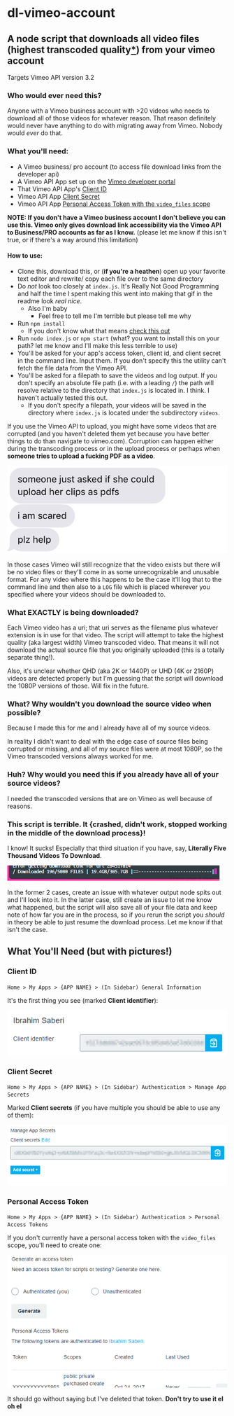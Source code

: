 # dl-vimeo-account
## A node script that downloads all video files (highest transcoded quality[*](#What-EXACTLY-is-being-downloaded)) from your vimeo account

Targets Vimeo API version 3.2

### Who would ever need this?

Anyone with a Vimeo business account with >20 videos who needs to download all of those videos for whatever reason. That reason definitely would never have anything to do with migrating away from Vimeo. Nobody would *ever* do that.

### What you'll need:

* A Vimeo business/ pro account (to access file download links from the developer api)
* A Vimeo API App set up on the [Vimeo developer portal](https://developer.vimeo.com/apps)
* That Vimeo API App's [Client ID](#client-id)
* Vimeo API App [Client Secret](#client-secret)
* Vimeo API App [Personal Access Token with the `video_files` scope](#personal-access-token)

__NOTE: If you don't have a Vimeo business account I don't believe you can use this. Vimeo only gives download link accessibility via the Vimeo API to Business/PRO accounts as far as I know.__ (please let me know if this isn't true, or if there's a way around this limitation)

#### How to use:

* Clone this, download this, or (__if you're a heathen__) open up your favorite text editor and rewrite/ copy each file over to the same directory
* Do _not_ look too closely at `index.js`. It's Really Not Good Programming and half the time I spent making this went into making that gif in the readme look _real nice_.
  * Also I'm baby
    * Feel free to tell me I'm terrible but please tell me why
* Run `npm install`
  * If you don't know what that means [check this out](https://www.npmjs.com/get-npm)
* Run `node index.js` or `npm start` (what? you want to install this on your path? let me know and I'll make this less terrible to use)
* You'll be asked for your app's access token, client id, and client secret in the command line. Input them. If you don't specify this the utility can't fetch the file data from the Vimeo API.
* You'll be asked for a filepath to save the videos and log output. If you don't specify an absolute file path (i.e. with a leading `/`) the path will resolve relative to the directory that `index.js` is located in. I think. I haven't actually tested this out.
  * If you don't specify a filepath, your videos will be saved in the directory where `index.js` is located under the subdirectory `videos`.

If you use the Vimeo API to upload, you might have some videos that are corrupted (and you haven't deleted them yet because you have better things to do than navigate to vimeo.com). Corruption can happen either during the transcoding process or in the upload process or perhaps when __someone tries to upload a fucking PDF as a video__.

![web development was a mistake.jpeg_large](./assets/pdf.jpg)

In those cases Vimeo will still recognize that the video exists but there will be no video files or they'll come in as some unrecognizable and unusable format. For any video where this happens to be the case it'll log that to the command line and then also to a `LOG` file which is placed wherever you specified where your videos should be downloaded to.

### What EXACTLY is being downloaded?

Each Vimeo video has a uri; that uri serves as the filename plus whatever extension is in use for that video. The script will attempt to take the highest quality (aka largest width) Vimeo transcoded video. That means it will not download the actual source file that you originally uploaded (this is a totally separate thing!). 

Also, it's unclear whether QHD (aka 2K or 1440P) or UHD (4K or 2160P) videos are detected properly but I'm guessing that the script will download the 1080P versions of those. Will fix in the future.

### What? Why wouldn't you download the source video when possible?

Because I made this for _me_ and I already have all of my source videos.

In reality I didn't want to deal with the edge case of source files being corrupted or missing, and all of my source files were at most 1080P, so the Vimeo transcoded versions always worked for me.

### Huh? Why would you need this if you already have all of your source videos?

I needed the transcoded versions that are on Vimeo as well because of reasons.

### This script is terrible. It {crashed, didn't work, stopped working in the middle of the download process}!

I know! It sucks! Especially that third situation if you have, say, __Literally Five Thousand Videos To Download__.

![Literally Over Four Thousand Nine Hundred Ninety Nine Videos.png_yuge](./assets/its-over-4999.png)

In the former 2 cases, create an issue with whatever output node spits out and I'll look into it. In the latter case, still create an issue to let me know what happened, but the script will also save all of your file data and keep note of how far you are in the process, so if you rerun the script you _should_ in theory be able to just resume the download process. Let me know if that isn't the case.

## What You'll Need (but with pictures!)

### Client ID

`Home > My Apps > {APP NAME} > (In Sidebar) General Information`

It's the first thing you see (marked __Client identifier__):

![client id image](./assets/client-id.png)

### Client Secret

`Home > My Apps > {APP NAME} > (In Sidebar) Authentication > Manage App Secrets`

Marked __Client secrets__ (if you have multiple you should be able to use any of them):

![client secret image](./assets/client-secret.png)

### Personal Access Token

`Home > My Apps > {APP NAME} > (In Sidebar) Authentication > Personal Access Tokens`

If you don't currently have a personal access token with the `video_files` scope, you'll need to create one:

![personal access token gif](./assets/personal-access-token.gif)

It should go without saying but I've deleted that token. __Don't try to use it el oh el__